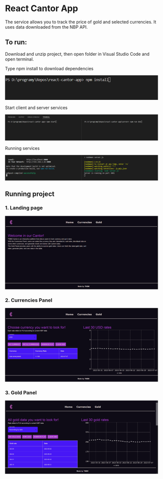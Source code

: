 # React Cantor App

The service allows you to track the price of gold and selected currencies. It uses data downloaded from the NBP API.

## To run:

Download and unzip project, then open folder in Visual Studio Code and open terminal.

Type npm install to download dependencies

![Screenshot](https://github.com/PawelSobiech/react-cantor-app/blob/main/examples/command1.PNG)

Start client and server services

![Screenshot](https://github.com/PawelSobiech/react-cantor-app/blob/main/examples/command2.PNG)

Running services

![Screenshot](https://github.com/PawelSobiech/react-cantor-app/blob/main/examples/command3.PNG)

## Running project

### 1. Landing page

![Screenshot](https://github.com/PawelSobiech/react-cantor-app/blob/main/examples/home.PNG)

### 2. Currencies Panel

![Screenshot](https://github.com/PawelSobiech/react-cantor-app/blob/main/examples/currencies.PNG)

### 3. Gold Panel

![Screenshot](https://github.com/PawelSobiech/react-cantor-app/blob/main/examples/gold.PNG)

